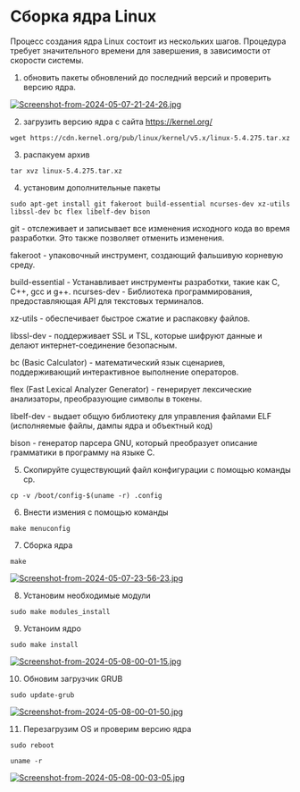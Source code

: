 # Сборка ядра Linux

Процесс создания ядра Linux состоит из нескольких шагов. Процедура требует значительного времени для завершения, в зависимости от скорости системы.

1. обновить пакеты обновлений до последний версий и проверить версию ядра.

[![Screenshot-from-2024-05-07-21-24-26.jpg](https://i.postimg.cc/xqDTwZxp/Screenshot-from-2024-05-07-21-24-26.jpg)](https://postimg.cc/N2DcTdwR)

2. загрузить версию ядра с сайта https://kernel.org/

```shell
wget https://cdn.kernel.org/pub/linux/kernel/v5.x/linux-5.4.275.tar.xz
```

3. распакуем архив

```shell
tar xvz linux-5.4.275.tar.xz
```

4. установим дополнительные пакеты

```shell
sudo apt-get install git fakeroot build-essential ncurses-dev xz-utils libssl-dev bc flex libelf-dev bison
```

git - отслеживает и записывает все изменения исходного кода во время разработки. Это также позволяет отменить изменения.

fakeroot - упаковочный инструмент, создающий фальшивую корневую среду.

build-essential - Устанавливает инструменты разработки, такие как C, C++, gcc и g++.
ncurses-dev - Библиотека программирования, предоставляющая API для текстовых терминалов.

xz-utils - обеспечивает быстрое сжатие и распаковку файлов.

libssl-dev - поддерживает SSL и TSL, которые шифруют данные и делают интернет-соединение безопасным.

bc (Basic Calculator) - математический язык сценариев, поддерживающий интерактивное выполнение операторов.

flex (Fast Lexical Analyzer Generator) - генерирует лексические анализаторы, преобразующие символы в токены.

libelf-dev - выдает общую библиотеку для управления файлами ELF (исполняемые файлы, дампы ядра и объектный код)

bison - генератор парсера GNU, который преобразует описание грамматики в программу на языке C.

5.  Скопируйте существующий файл конфигурации с помощью команды cp.

```shell
cp -v /boot/config-$(uname -r) .config
```

6. Внести измения с помощью команды

```shell
make menuconfig
```

7. Сборка ядра

```shell
make
```

[![Screenshot-from-2024-05-07-23-56-23.jpg](https://i.postimg.cc/B6kcLxn9/Screenshot-from-2024-05-07-23-56-23.jpg)](https://postimg.cc/Vr9b20tD)

8. Установим необходимые модули

```shell
sudo make modules_install
```

9. Устаноим ядро

```shell
sudo make install
```

[![Screenshot-from-2024-05-08-00-01-15.jpg](https://i.postimg.cc/s2Vvm1NB/Screenshot-from-2024-05-08-00-01-15.jpg)](https://postimg.cc/rDPVFycc)

10. Обновим загрузчик GRUB

```shell
sudo update-grub
```

[![Screenshot-from-2024-05-08-00-01-50.jpg](https://i.postimg.cc/K8t0Lp6G/Screenshot-from-2024-05-08-00-01-50.jpg)](https://postimg.cc/fVT7QCWp)

11. Перезагрузим OS и проверим версию ядра

```shell
sudo reboot
```

```shell
uname -r
```

[![Screenshot-from-2024-05-08-00-03-05.jpg](https://i.postimg.cc/5tCQjDTg/Screenshot-from-2024-05-08-00-03-05.jpg)](https://postimg.cc/nsnhPSH9)
